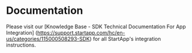 Documentation
=============
Please visit our [Knowledge Base - SDK Technical Documentation For App Integration] (https://support.startapp.com/hc/en-us/categories/115000508293-SDK) for all StartApp's integration instructions.
<br></br>
